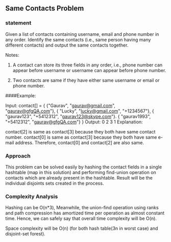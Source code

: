## Same Contacts Problem

### statement
Given a list of contacts containing username, email and phone number in any order. Identify the same contacts (i.e., same person having many different contacts) and output the same contacts together.

Notes:
1) A contact can store its three fields in any order, i.e., phone number can appear before username or username can appear before phone number.

2) Two contacts are same if they have either same username or email or phone number.

####Example:

Input: contact[] = 
     { {"Gaurav", "gaurav@gmail.com", "gaurav@gfgQA.com"},
       { "Lucky", "lucky@gmail.com", "+1234567"},
       { "gaurav123", "+5412312", "gaurav123@skype.com"}.
       { "gaurav1993", "+5412312", "gaurav@gfgQA.com"}
     }
Output:
   0 2 3
   1 
Explanation:

contact[2] is same as contact[3] because they both have same contact number.
contact[0] is same as contact[3] because they both have same e-mail address.
Therefore, contact[0] and contact[2] are also same.

### Approach
This problem can be solved easily by hashing the contact fields in a single hashtable (map in this solution) and performing find-union operation on contacts which are already present in the hashtable. Result will be the individual disjoints sets created in the process.

### Complexity Analysis
Hashing can be O(n*3), Meanwhile, the union-find operation using ranks and path compression has amortized time per operation as almost constant time. Hence, we can safely say that overall time complexity will be O(n).

Space complexity will be O(n) (for both hash table(3n in worst case) and disjoint-set forest). 